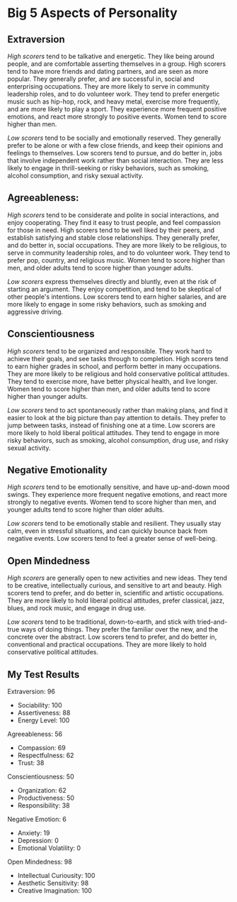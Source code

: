 # Big 5 Aspects of Personality

## Extraversion
_High scorers_ tend to be talkative and energetic. They like being around people, and are comfortable asserting themselves in a group. High scorers tend to have more friends and dating partners, and are seen as more popular. They generally prefer, and are successful in, social and enterprising occupations. They are more likely to serve in community leadership roles, and to do volunteer work. They tend to prefer energetic music such as hip-hop, rock, and heavy metal, exercise more frequently, and are more likely to play a sport. They experience more frequent positive emotions, and react more strongly to positive events. Women tend to score higher than men.

_Low scorers_ tend to be socially and emotionally reserved. They generally prefer to be alone or with a few close friends, and keep their opinions and feelings to themselves. Low scorers tend to pursue, and do better in, jobs that involve independent work rather than social interaction. They are less likely to engage in thrill-seeking or risky behaviors, such as smoking, alcohol consumption, and risky sexual activity.

## Agreeableness:
_High scorers_ tend to be considerate and polite in social interactions, and enjoy cooperating. They find it easy to trust people, and feel compassion for those in need. High scorers tend to be well liked by their peers, and establish satisfying and stable close relationships. They generally prefer, and do better in, social occupations. They are more likely to be religious, to serve in community leadership roles, and to do volunteer work. They tend to prefer pop, country, and religious music. Women tend to score higher than men, and older adults tend to score higher than younger adults.

_Low scorers_ express themselves directly and bluntly, even at the risk of starting an argument. They enjoy competition, and tend to be skeptical of other people's intentions. Low scorers tend to earn higher salaries, and are more likely to engage in some risky behaviors, such as smoking and aggressive driving.

## Conscientiousness
_High scorers_ tend to be organized and responsible. They work hard to achieve their goals, and see tasks through to completion. High scorers tend to earn higher grades in school, and perform better in many occupations. They are more likely to be religious and hold conservative political attitudes. They tend to exercise more, have better physical health, and live longer. Women tend to score higher than men, and older adults tend to score higher than younger adults.

_Low scorers_ tend to act spontaneously rather than making plans, and find it easier to look at the big picture than pay attention to details. They prefer to jump between tasks, instead of finishing one at a time. Low scorers are more likely to hold liberal political attitudes. They tend to engage in more risky behaviors, such as smoking, alcohol consumption, drug use, and risky sexual activity.

## Negative Emotionality  
_High scorers_ tend to be emotionally sensitive, and have up-and-down mood swings. They experience more frequent negative emotions, and react more strongly to negative events. Women tend to score higher than men, and younger adults tend to score higher than older adults.

_Low scorers_ tend to be emotionally stable and resilient. They usually stay calm, even in stressful situations, and can quickly bounce back from negative events. Low scorers tend to feel a greater sense of well-being.

## Open Mindedness
_High scorers_ are generally open to new activities and new ideas. They tend to be creative, intellectually curious, and sensitive to art and beauty. High scorers tend to prefer, and do better in, scientific and artistic occupations. They are more likely to hold liberal political attitudes, prefer classical, jazz, blues, and rock music, and engage in drug use.

_Low scorers_ tend to be traditional, down-to-earth, and stick with tried-and-true ways of doing things. They prefer the familiar over the new, and the concrete over the abstract. Low scorers tend to prefer, and do better in, conventional and practical occupations. They are more likely to hold conservative political attitudes.

## My Test Results
Extraversion: 96
- Sociability: 100
- Assertiveness: 88
- Energy Level: 100

Agreeableness: 56
- Compassion: 69
- Respectfulness: 62
- Trust: 38

Conscientiousness: 50
- Organization: 62
- Productiveness: 50
- Responsibility: 38

Negative Emotion: 6
- Anxiety: 19
- Depression: 0
- Emotional Volatility: 0

Open Mindedness: 98
- Intellectual Curiousity: 100
- Aesthetic Sensitivity: 98
- Creative Imagination: 100


